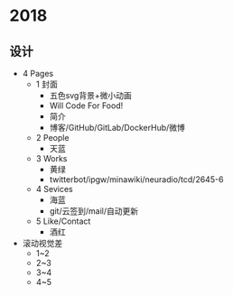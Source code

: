 # 2018

## 设计

+ 4 Pages
    - 1 封面
        * 五色svg背景+微小动画
        * Will Code For Food!
        * 简介
        * 博客/GitHub/GitLab/DockerHub/微博
    - 2 People
        * 天蓝
    - 3 Works
        * 黄绿
        * twitterbot/ipgw/minawiki/neuradio/tcd/2645-6
    - 4 Sevices
        * 海蓝
        * git/云签到/mail/自动更新
    - 5 Like/Contact
        * 酒红
+ 滚动视觉差
    - 1~2
    - 2~3
    - 3~4
    - 4~5

